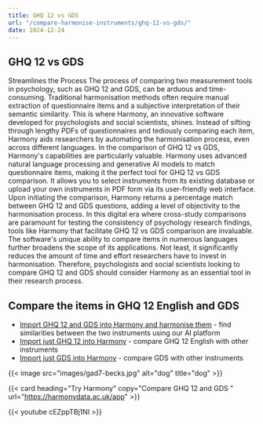 ```yaml
---
title: GHQ 12 vs GDS
url: "/compare-harmonise-instruments/ghq-12-vs-gds/"
date: 2024-12-24
---
```


## GHQ 12 vs GDS

Streamlines the Process The process of comparing two measurement tools in psychology, such as GHQ 12 and GDS, can be arduous and time-consuming. Traditional harmonisation methods often require manual extraction of questionnaire items and a subjective interpretation of their semantic similarity. This is where Harmony, an innovative software developed for psychologists and social scientists, shines. Instead of sifting through lengthy PDFs of questionnaires and tediously comparing each item, Harmony aids researchers by automating the harmonisation process, even across different languages. In the comparison of GHQ 12 vs GDS, Harmony's capabilities are particularly valuable. Harmony uses advanced natural language processing and generative AI models to match questionnaire items, making it the perfect tool for GHQ 12 vs GDS comparison. It allows you to select instruments from its existing database or upload your own instruments in PDF form via its user-friendly web interface. Upon initiating the comparison, Harmony returns a percentage match between GHQ 12 and GDS questions, adding a level of objectivity to the harmonisation process. In this digital era where cross-study comparisons are paramount for testing the consistency of psychology research findings, tools like Harmony that facilitate GHQ 12 vs GDS comparison are invaluable. The software's unique ability to compare items in numerous languages further broadens the scope of its applications. Not least, it significantly reduces the amount of time and effort researchers have to invest in harmonisation. Therefore, psychologists and social scientists looking to compare GHQ 12 and GDS should consider Harmony as an essential tool in their research process.

## Compare the items in GHQ 12 English and GDS

* <a href="https://harmonydata.ac.uk/app/#/import/W3siaW5zdHJ1bWVudF9uYW1lIjogIkdIUSAxMiBFbmdsaXNoIiwgInF1ZXN0aW9ucyI6IFt7InF1ZXN0aW9uX3RleHQiOiAiQmVlbiBhYmxlIHRvIGNvbmNlbnRyYXRlIG9uIHdoYXQgeW91XHUyMDE5cmUgZG9pbmc_ICJ9LCB7InF1ZXN0aW9uX3RleHQiOiAiTG9zdCBtdWNoIHNsZWVwIG92ZXIgd29ycnk_In0sIHsicXVlc3Rpb25fdGV4dCI6ICJGZWx0IHlvdSB3ZXJlIHBsYXlpbmcgYSB1c2VmdWwgcGFydCBpbiB0aGluZ3M_In0sIHsicXVlc3Rpb25fdGV4dCI6ICJGZWx0IGNhcGFibGUgb2YgbWFraW5nIGRlY2lzaW9ucyBhYm91dCB0aGluZ3M_In0sIHsicXVlc3Rpb25fdGV4dCI6ICJGZWx0IGNvbnN0YW50bHkgdW5kZXIgc3RyYWluPyJ9LCB7InF1ZXN0aW9uX3RleHQiOiAiRmVsdCB5b3UgY291bGRuXHUyMDE5dCBvdmVyY29tZSB5b3VyIGRpZmZpY3VsdGllcz8ifSwgeyJxdWVzdGlvbl90ZXh0IjogIkJlZW4gYWJsZSB0byBlbmpveSB5b3VyIG5vcm1hbCBkYXktdG8tZGF5IGFjdGl2aXRpZXM_In0sIHsicXVlc3Rpb25fdGV4dCI6ICJCZWVuIGFibGUgdG8gZmFjZSB1cCB0byB5b3VyIHByb2JsZW1zPyJ9LCB7InF1ZXN0aW9uX3RleHQiOiAiQmVlbiBmZWVsaW5nIHVuaGFwcHkgYW5kIGRlcHJlc3NlZD8ifSwgeyJxdWVzdGlvbl90ZXh0IjogIkJlZW4gbG9zaW5nIGNvbmZpZGVuY2UgaW4geW91cnNlbGY_In0sIHsicXVlc3Rpb25fdGV4dCI6ICJCZWVuIHRoaW5raW5nIG9mIHlvdXJzZWxmIGFzIGEgd29ydGhsZXNzIHBlcnNvbj8ifSwgeyJxdWVzdGlvbl90ZXh0IjogIkJlZW4gZmVlbGluZyByZWFzb25hYmx5IGhhcHB5LCBhbGwgdGhpbmdzIGNvbnNpZGVyZWQifV19LCB7Imluc3RydW1lbnRfbmFtZSI6ICJHZXJpYXRyaWMgRGVwcmVzc2lvbiBTY2FsZSAoMTAtaXRlbSkgKEdEUykiLCAicXVlc3Rpb25zIjogW3sicXVlc3Rpb25fdGV4dCI6ICJBcmUgeW91IGJhc2ljYWxseSBzYXRpc2ZpZWQgd2l0aCB5b3VyIGxpZmU_In0sIHsicXVlc3Rpb25fdGV4dCI6ICJIYXZlIHlvdSBkcm9wcGVkIG1hbnkgb2YgeW91ciBhY3Rpdml0aWVzIG9yIGludGVyZXN0cz8ifSwgeyJxdWVzdGlvbl90ZXh0IjogIkRvIHlvdSBmZWVsIHRoYXQgeW91ciBsaWZlIGlzIGVtcHR5PyJ9LCB7InF1ZXN0aW9uX3RleHQiOiAiRG8geW91IG9mdGVuIGZlZWwgYm9yZWQ_In0sIHsicXVlc3Rpb25fdGV4dCI6ICJBcmUgeW91IGluIGdvb2Qgc3Bpcml0cyBtb3N0IG9mIHRoZSB0aW1lPyJ9LCB7InF1ZXN0aW9uX3RleHQiOiAiQXJlIHlvdSBhZnJhaWQgdGhhdCBzb21ldGhpbmcgYmFkIGlzIGdvaW5nIHRvIGhhcHBlbiB0byB5b3U_In0sIHsicXVlc3Rpb25fdGV4dCI6ICJEbyB5b3UgZmVlbCBoYXBweSBtb3N0IG9mIHRoZSB0aW1lPyJ9LCB7InF1ZXN0aW9uX3RleHQiOiAiRG8geW91IG9mdGVuIGZlZWwgaGVscGxlc3M_In0sIHsicXVlc3Rpb25fdGV4dCI6ICJEbyB5b3UgcHJlZmVyIHRvIHN0YXkgYXQgaG9tZSwgcmF0aGVyIHRoYW4gZ29pbmcgb3V0IGFuZCBkb2luZyBuZXcgdGhpbmdzPyJ9LCB7InF1ZXN0aW9uX3RleHQiOiAiRG8geW91IGZlZWwgeW91IGhhdmUgbW9yZSBwcm9ibGVtcyB3aXRoIHlvdXIgbWVtb3J5IHRoYW4gbW9zdD8ifSwgeyJxdWVzdGlvbl90ZXh0IjogIkRvIHlvdSB0aGluayBpdCBpcyB3b25kZXJmdWwgdG8gYmUgYWxpdmU_In0sIHsicXVlc3Rpb25fdGV4dCI6ICJEbyB5b3UgZmVlbCBwcmV0dHkgd29ydGhsZXNzIHRoZSB3YXkgeW91IGFyZSBub3cifSwgeyJxdWVzdGlvbl90ZXh0IjogIkRvIHlvdSBmZWVsIGZ1bGwgb2YgZW5lcmd5PyJ9LCB7InF1ZXN0aW9uX3RleHQiOiAiRG8geW91IGZlZWwgdGhhdCB5b3VyIHNpdHVhdGlvbiBpcyBob3BlbGVzcz8ifSwgeyJxdWVzdGlvbl90ZXh0IjogIkRvIHlvdSB0aGluayB0aGF0IG1vc3QgcGVvcGxlIGFyZSBiZXR0ZXIgb2ZmIHRoYW4geW91IGFyZT8ifV19XQ==" target="harmonyapp">Import GHQ 12 and GDS into Harmony and harmonise them</a> - find similarities between the two instruments using our AI platform
* <a href="https://harmonydata.ac.uk/app/#/import/W3siaW5zdHJ1bWVudF9uYW1lIjogIkdIUSAxMiBFbmdsaXNoIiwgInF1ZXN0aW9ucyI6IFt7InF1ZXN0aW9uX3RleHQiOiAiQmVlbiBhYmxlIHRvIGNvbmNlbnRyYXRlIG9uIHdoYXQgeW91XHUyMDE5cmUgZG9pbmc_ICJ9LCB7InF1ZXN0aW9uX3RleHQiOiAiTG9zdCBtdWNoIHNsZWVwIG92ZXIgd29ycnk_In0sIHsicXVlc3Rpb25fdGV4dCI6ICJGZWx0IHlvdSB3ZXJlIHBsYXlpbmcgYSB1c2VmdWwgcGFydCBpbiB0aGluZ3M_In0sIHsicXVlc3Rpb25fdGV4dCI6ICJGZWx0IGNhcGFibGUgb2YgbWFraW5nIGRlY2lzaW9ucyBhYm91dCB0aGluZ3M_In0sIHsicXVlc3Rpb25fdGV4dCI6ICJGZWx0IGNvbnN0YW50bHkgdW5kZXIgc3RyYWluPyJ9LCB7InF1ZXN0aW9uX3RleHQiOiAiRmVsdCB5b3UgY291bGRuXHUyMDE5dCBvdmVyY29tZSB5b3VyIGRpZmZpY3VsdGllcz8ifSwgeyJxdWVzdGlvbl90ZXh0IjogIkJlZW4gYWJsZSB0byBlbmpveSB5b3VyIG5vcm1hbCBkYXktdG8tZGF5IGFjdGl2aXRpZXM_In0sIHsicXVlc3Rpb25fdGV4dCI6ICJCZWVuIGFibGUgdG8gZmFjZSB1cCB0byB5b3VyIHByb2JsZW1zPyJ9LCB7InF1ZXN0aW9uX3RleHQiOiAiQmVlbiBmZWVsaW5nIHVuaGFwcHkgYW5kIGRlcHJlc3NlZD8ifSwgeyJxdWVzdGlvbl90ZXh0IjogIkJlZW4gbG9zaW5nIGNvbmZpZGVuY2UgaW4geW91cnNlbGY_In0sIHsicXVlc3Rpb25fdGV4dCI6ICJCZWVuIHRoaW5raW5nIG9mIHlvdXJzZWxmIGFzIGEgd29ydGhsZXNzIHBlcnNvbj8ifSwgeyJxdWVzdGlvbl90ZXh0IjogIkJlZW4gZmVlbGluZyByZWFzb25hYmx5IGhhcHB5LCBhbGwgdGhpbmdzIGNvbnNpZGVyZWQifV19LCB7Imluc3RydW1lbnRfbmFtZSI6ICJHZXJpYXRyaWMgRGVwcmVzc2lvbiBTY2FsZSAoMTAtaXRlbSkgKEdEUykiLCAicXVlc3Rpb25zIjogW3sicXVlc3Rpb25fdGV4dCI6ICJBcmUgeW91IGJhc2ljYWxseSBzYXRpc2ZpZWQgd2l0aCB5b3VyIGxpZmU_In0sIHsicXVlc3Rpb25fdGV4dCI6ICJIYXZlIHlvdSBkcm9wcGVkIG1hbnkgb2YgeW91ciBhY3Rpdml0aWVzIG9yIGludGVyZXN0cz8ifSwgeyJxdWVzdGlvbl90ZXh0IjogIkRvIHlvdSBmZWVsIHRoYXQgeW91ciBsaWZlIGlzIGVtcHR5PyJ9LCB7InF1ZXN0aW9uX3RleHQiOiAiRG8geW91IG9mdGVuIGZlZWwgYm9yZWQ_In0sIHsicXVlc3Rpb25fdGV4dCI6ICJBcmUgeW91IGluIGdvb2Qgc3Bpcml0cyBtb3N0IG9mIHRoZSB0aW1lPyJ9LCB7InF1ZXN0aW9uX3RleHQiOiAiQXJlIHlvdSBhZnJhaWQgdGhhdCBzb21ldGhpbmcgYmFkIGlzIGdvaW5nIHRvIGhhcHBlbiB0byB5b3U_In0sIHsicXVlc3Rpb25fdGV4dCI6ICJEbyB5b3UgZmVlbCBoYXBweSBtb3N0IG9mIHRoZSB0aW1lPyJ9LCB7InF1ZXN0aW9uX3RleHQiOiAiRG8geW91IG9mdGVuIGZlZWwgaGVscGxlc3M_In0sIHsicXVlc3Rpb25fdGV4dCI6ICJEbyB5b3UgcHJlZmVyIHRvIHN0YXkgYXQgaG9tZSwgcmF0aGVyIHRoYW4gZ29pbmcgb3V0IGFuZCBkb2luZyBuZXcgdGhpbmdzPyJ9LCB7InF1ZXN0aW9uX3RleHQiOiAiRG8geW91IGZlZWwgeW91IGhhdmUgbW9yZSBwcm9ibGVtcyB3aXRoIHlvdXIgbWVtb3J5IHRoYW4gbW9zdD8ifSwgeyJxdWVzdGlvbl90ZXh0IjogIkRvIHlvdSB0aGluayBpdCBpcyB3b25kZXJmdWwgdG8gYmUgYWxpdmU_In0sIHsicXVlc3Rpb25fdGV4dCI6ICJEbyB5b3UgZmVlbCBwcmV0dHkgd29ydGhsZXNzIHRoZSB3YXkgeW91IGFyZSBub3cifSwgeyJxdWVzdGlvbl90ZXh0IjogIkRvIHlvdSBmZWVsIGZ1bGwgb2YgZW5lcmd5PyJ9LCB7InF1ZXN0aW9uX3RleHQiOiAiRG8geW91IGZlZWwgdGhhdCB5b3VyIHNpdHVhdGlvbiBpcyBob3BlbGVzcz8ifSwgeyJxdWVzdGlvbl90ZXh0IjogIkRvIHlvdSB0aGluayB0aGF0IG1vc3QgcGVvcGxlIGFyZSBiZXR0ZXIgb2ZmIHRoYW4geW91IGFyZT8ifV19XQ==" target="harmonyapp">Import just GHQ 12 into Harmony</a> - compare GHQ 12 English with other instruments
* <a href="https://harmonydata.ac.uk/app/#/import/W3siaW5zdHJ1bWVudF9uYW1lIjogIkdIUSAxMiBFbmdsaXNoIiwgInF1ZXN0aW9ucyI6IFt7InF1ZXN0aW9uX3RleHQiOiAiQmVlbiBhYmxlIHRvIGNvbmNlbnRyYXRlIG9uIHdoYXQgeW91XHUyMDE5cmUgZG9pbmc_ICJ9LCB7InF1ZXN0aW9uX3RleHQiOiAiTG9zdCBtdWNoIHNsZWVwIG92ZXIgd29ycnk_In0sIHsicXVlc3Rpb25fdGV4dCI6ICJGZWx0IHlvdSB3ZXJlIHBsYXlpbmcgYSB1c2VmdWwgcGFydCBpbiB0aGluZ3M_In0sIHsicXVlc3Rpb25fdGV4dCI6ICJGZWx0IGNhcGFibGUgb2YgbWFraW5nIGRlY2lzaW9ucyBhYm91dCB0aGluZ3M_In0sIHsicXVlc3Rpb25fdGV4dCI6ICJGZWx0IGNvbnN0YW50bHkgdW5kZXIgc3RyYWluPyJ9LCB7InF1ZXN0aW9uX3RleHQiOiAiRmVsdCB5b3UgY291bGRuXHUyMDE5dCBvdmVyY29tZSB5b3VyIGRpZmZpY3VsdGllcz8ifSwgeyJxdWVzdGlvbl90ZXh0IjogIkJlZW4gYWJsZSB0byBlbmpveSB5b3VyIG5vcm1hbCBkYXktdG8tZGF5IGFjdGl2aXRpZXM_In0sIHsicXVlc3Rpb25fdGV4dCI6ICJCZWVuIGFibGUgdG8gZmFjZSB1cCB0byB5b3VyIHByb2JsZW1zPyJ9LCB7InF1ZXN0aW9uX3RleHQiOiAiQmVlbiBmZWVsaW5nIHVuaGFwcHkgYW5kIGRlcHJlc3NlZD8ifSwgeyJxdWVzdGlvbl90ZXh0IjogIkJlZW4gbG9zaW5nIGNvbmZpZGVuY2UgaW4geW91cnNlbGY_In0sIHsicXVlc3Rpb25fdGV4dCI6ICJCZWVuIHRoaW5raW5nIG9mIHlvdXJzZWxmIGFzIGEgd29ydGhsZXNzIHBlcnNvbj8ifSwgeyJxdWVzdGlvbl90ZXh0IjogIkJlZW4gZmVlbGluZyByZWFzb25hYmx5IGhhcHB5LCBhbGwgdGhpbmdzIGNvbnNpZGVyZWQifV19LCB7Imluc3RydW1lbnRfbmFtZSI6ICJHZXJpYXRyaWMgRGVwcmVzc2lvbiBTY2FsZSAoMTAtaXRlbSkgKEdEUykiLCAicXVlc3Rpb25zIjogW3sicXVlc3Rpb25fdGV4dCI6ICJBcmUgeW91IGJhc2ljYWxseSBzYXRpc2ZpZWQgd2l0aCB5b3VyIGxpZmU_In0sIHsicXVlc3Rpb25fdGV4dCI6ICJIYXZlIHlvdSBkcm9wcGVkIG1hbnkgb2YgeW91ciBhY3Rpdml0aWVzIG9yIGludGVyZXN0cz8ifSwgeyJxdWVzdGlvbl90ZXh0IjogIkRvIHlvdSBmZWVsIHRoYXQgeW91ciBsaWZlIGlzIGVtcHR5PyJ9LCB7InF1ZXN0aW9uX3RleHQiOiAiRG8geW91IG9mdGVuIGZlZWwgYm9yZWQ_In0sIHsicXVlc3Rpb25fdGV4dCI6ICJBcmUgeW91IGluIGdvb2Qgc3Bpcml0cyBtb3N0IG9mIHRoZSB0aW1lPyJ9LCB7InF1ZXN0aW9uX3RleHQiOiAiQXJlIHlvdSBhZnJhaWQgdGhhdCBzb21ldGhpbmcgYmFkIGlzIGdvaW5nIHRvIGhhcHBlbiB0byB5b3U_In0sIHsicXVlc3Rpb25fdGV4dCI6ICJEbyB5b3UgZmVlbCBoYXBweSBtb3N0IG9mIHRoZSB0aW1lPyJ9LCB7InF1ZXN0aW9uX3RleHQiOiAiRG8geW91IG9mdGVuIGZlZWwgaGVscGxlc3M_In0sIHsicXVlc3Rpb25fdGV4dCI6ICJEbyB5b3UgcHJlZmVyIHRvIHN0YXkgYXQgaG9tZSwgcmF0aGVyIHRoYW4gZ29pbmcgb3V0IGFuZCBkb2luZyBuZXcgdGhpbmdzPyJ9LCB7InF1ZXN0aW9uX3RleHQiOiAiRG8geW91IGZlZWwgeW91IGhhdmUgbW9yZSBwcm9ibGVtcyB3aXRoIHlvdXIgbWVtb3J5IHRoYW4gbW9zdD8ifSwgeyJxdWVzdGlvbl90ZXh0IjogIkRvIHlvdSB0aGluayBpdCBpcyB3b25kZXJmdWwgdG8gYmUgYWxpdmU_In0sIHsicXVlc3Rpb25fdGV4dCI6ICJEbyB5b3UgZmVlbCBwcmV0dHkgd29ydGhsZXNzIHRoZSB3YXkgeW91IGFyZSBub3cifSwgeyJxdWVzdGlvbl90ZXh0IjogIkRvIHlvdSBmZWVsIGZ1bGwgb2YgZW5lcmd5PyJ9LCB7InF1ZXN0aW9uX3RleHQiOiAiRG8geW91IGZlZWwgdGhhdCB5b3VyIHNpdHVhdGlvbiBpcyBob3BlbGVzcz8ifSwgeyJxdWVzdGlvbl90ZXh0IjogIkRvIHlvdSB0aGluayB0aGF0IG1vc3QgcGVvcGxlIGFyZSBiZXR0ZXIgb2ZmIHRoYW4geW91IGFyZT8ifV19XQ==" target="harmonyapp">Import just GDS into Harmony</a> - compare GDS with other instruments



{{< image src="images/gad7-becks.jpg" alt="dog" title="dog" >}}

{{< card heading="Try Harmony" copy="Compare GHQ 12 and GDS " url="https://harmonydata.ac.uk/app" >}}

{{< youtube cEZppTBj1NI >}}



